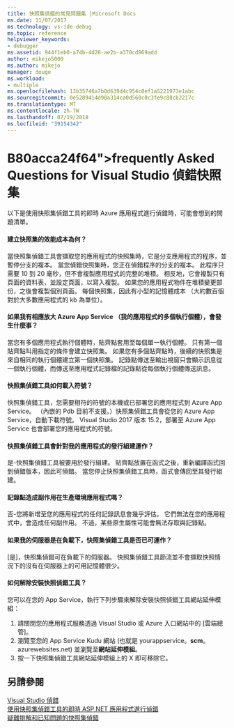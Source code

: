 ```yaml
---
title: 快照集偵錯的常見問題集 |Microsoft Docs
ms.date: 11/07/2017
ms.technology: vs-ide-debug
ms.topic: reference
helpviewer_keywords:
- debugger
ms.assetid: 944f1eb0-a74b-4d28-ae2b-a370cd869add
author: mikejo5000
ms.author: mikejo
manager: douge
ms.workload:
- multiple
ms.openlocfilehash: 13b35746a7b0d639d4c954c8ef1a5221973e1abc
ms.sourcegitcommit: 0e5289414d90a314ca0d560c0c3fe9c88cb2217c
ms.translationtype: MT
ms.contentlocale: zh-TW
ms.lasthandoff: 07/19/2018
ms.locfileid: "39154342"
---
```

# <a name="frequently-asked-questions-for-snapshot-debugging-in-visual-studio"></a>B80acca24f64">frequently Asked Questions for Visual Studio 偵錯快照集

以下是使用快照集偵錯工具的即時 Azure 應用程式進行偵錯時，可能會想到的問題清單。

#### <a name="what-is-the-performance-cost-of-taking-a-snapshot"></a>建立快照集的效能成本為何？

當快照集偵錯工具會擷取您的應用程式的快照集時，它是分支應用程式的程序，並暫停分支的複本。 當您偵錯快照集時，您正在偵錯程序的分支的複本。 此程序只需要 10 到 20 毫秒，但不會複製應用程式的完整的堆積。 相反地，它會複製只有頁面的資料表，並設定頁面，以寫入複製。 如果您的應用程式物件在堆積變更部份，之後會複製個別頁面。 每個快照集，因此有小型的記憶體成本 （大約數百個對於大多數應用程式的 kb 為單位）。 

#### <a name="what-happens-if-i-have-a-scaled-out-azure-app-service-multiple-instances-of-my-app"></a>如果我有相應放大 Azure App Service （我的應用程式的多個執行個體），會發生什麼事？

當您有多個應用程式執行個體時，貼齊點套用至每個單一執行個體。 只有第一個貼齊點叫用指定的條件會建立快照集。 如果您有多個貼齊點時，後續的快照集是來自相同的執行個體建立第一個快照集。 記錄點傳送至輸出視窗只會顯示訊息從一個執行個體，而傳送至應用程式記錄檔的記錄點從每個執行個體傳送訊息。 

#### <a name="how-does-the-snapshot-debugger-load-symbols"></a>快照集偵錯工具如何載入符號？

快照集偵錯工具，您需要相符的符號的本機或已部署您的應用程式到 Azure App Service。 （內嵌的 Pdb 目前不支援。）快照集偵錯工具會從您的 Azure App Service，自動下載符號。 Visual Studio 2017 版本 15.2，部署至 Azure App Service 也會部署您的應用程式的符號。

#### <a name="does-the-snapshot-debugger-work-against-release-builds-of-my-application"></a>快照集偵錯工具會針對我的應用程式的發行組建運作？

是-快照集偵錯工具被要用於發行組建。 貼齊點放置在函式之後，重新編譯函式回到偵錯版本，因此可偵錯。 當您停止快照集偵錯工具時，函式會傳回至其發行組建。 

#### <a name="can-logpoints-cause-side-effects-in-my-production-application"></a>記錄點造成副作用在生產環境應用程式嗎？

否-您將新增至您的應用程式的任何記錄訊息會幾乎評估。 它們無法在您的應用程式中，會造成任何副作用。 不過，某些原生屬性可能會無法存取與記錄點。 

#### <a name="does-the-snapshot-debugger-work-if-my-server-is-under-load"></a>如果我的伺服器是在負載下，快照集偵錯工具是否已可運作？

[是]，快照集偵錯可在負載下的伺服器。 快照集偵錯工具節流並不會擷取快照情況下的沒有在伺服器上的可用記憶體很少。

#### <a name="how-do-i-uninstall-the-snapshot-debugger"></a>如何解除安裝快照偵錯工具？

您可以在您的 App Service，執行下列步驟來解除安裝快照偵錯工具網站延伸模組：

1. 請關閉您的應用程式服務透過 Visual Studio 或 Azure 入口網站中的 [雲端總管]。
1. 瀏覽至您的 App Service Kudu 網站 (也就是 yourappservice。**scm**。 azurewebsites.net) 並瀏覽至**網站延伸模組**。
1. 按一下快照集偵錯工具網站延伸模組上的 X 即可移除它。

## <a name="see-also"></a>另請參閱

[Visual Studio 偵錯](../debugger/index.md)  
[使用快照集偵錯工具的即時 ASP.NET 應用程式進行偵錯](../debugger/debug-live-azure-applications.md)  
[疑難排解和已知問題的快照集偵錯](../debugger/debug-live-azure-apps-troubleshooting.md)
